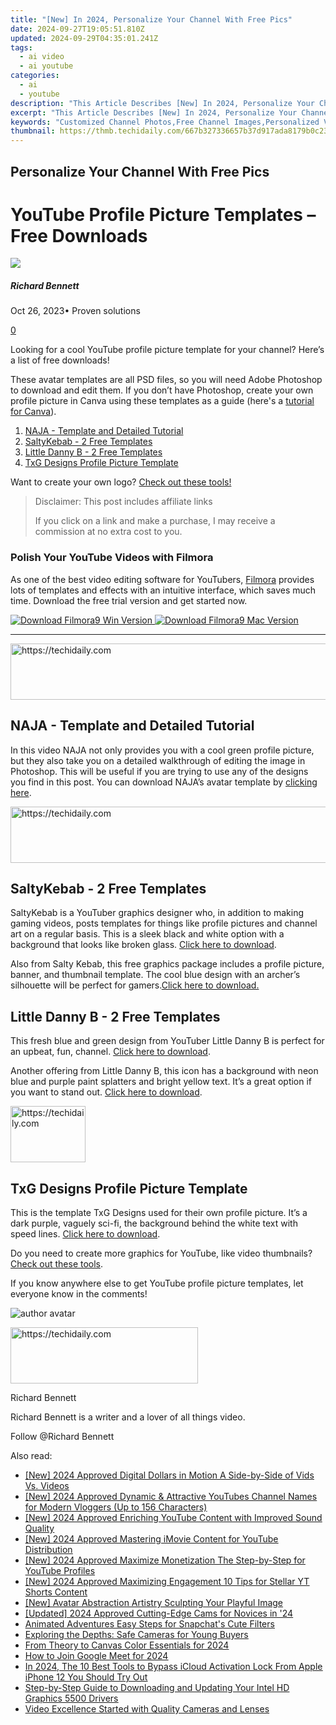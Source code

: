 ```yaml
---
title: "[New] In 2024, Personalize Your Channel With Free Pics"
date: 2024-09-27T19:05:51.810Z
updated: 2024-09-29T04:35:01.241Z
tags:
  - ai video
  - ai youtube
categories:
  - ai
  - youtube
description: "This Article Describes [New] In 2024, Personalize Your Channel With Free Pics"
excerpt: "This Article Describes [New] In 2024, Personalize Your Channel With Free Pics"
keywords: "Customized Channel Photos,Free Channel Images,Personalized Video Pics,Unique Channel Graphics,Personal Channels Photo,Custom Video Artwork,Free Video Thumbnails"
thumbnail: https://thmb.techidaily.com/667b327336657b37d917ada8179b0c23c67339c9f07504ad9ddbf600b0c76aae.jpg
---
```


## Personalize Your Channel With Free Pics

# YouTube Profile Picture Templates – Free Downloads

![](https://images.wondershare.com/filmora/article-images/richard-bennett.jpg)

##### Richard Bennett

 Oct 26, 2023• Proven solutions

[0](#commentsBoxSeoTemplate)

Looking for a cool YouTube profile picture template for your channel? Here’s a list of free downloads!

These avatar templates are all PSD files, so you will need Adobe Photoshop to download and edit them. If you don’t have Photoshop, create your own profile picture in Canva using these templates as a guide (here's a [tutorial for Canva](https://tools.techidaily.com/wondershare/filmora/download/)).

1. [NAJA - Template and Detailed Tutorial](#naja)
2. [SaltyKebab - 2 Free Templates](#salty)
3. [Little Danny B - 2 Free Templates](#danny)
4. [TxG Designs Profile Picture Template](#txg)

Want to create your own logo? [Check out these tools!](https://tools.techidaily.com/wondershare/filmora/download/)

>  Disclaimer: This post includes affiliate links
>
>  If you click on a link and make a purchase, I may receive a commission at no extra cost to you.
>

### Polish Your YouTube Videos with Filmora

As one of the best video editing software for YouTubers, [Filmora](https://tools.techidaily.com/wondershare/filmora/download/) provides lots of templates and effects with an intuitive interface, which saves much time. Download the free trial version and get started now.

[![Download Filmora9 Win Version](https://images.wondershare.com/filmora/guide/download-btn-win.jpg) ](https://tools.techidaily.com/wondershare/filmora/download/) [![Download Filmora9 Mac Version](https://images.wondershare.com/filmora/guide/download-btn-mac.jpg) ](https://tools.techidaily.com/wondershare/filmora/download/)

---

<!-- affiliate ads begin -->
<a href="https://aligracehair.sjv.io/c/5597632/1997648/19272" target="_top" id="1997648">
  <img src="//a.impactradius-go.com/display-ad/19272-1997648" border="0" alt="https://techidaily.com" width="728" height="90"/>
</a>
<img height="0" width="0" src="https://aligracehair.sjv.io/i/5597632/1997648/19272" style="position:absolute;visibility:hidden;" border="0" />
<!-- affiliate ads end -->

## NAJA - Template and Detailed Tutorial

In this video NAJA not only provides you with a cool green profile picture, but they also take you on a detailed walkthrough of editing the image in Photoshop. This will be useful if you are trying to use any of the designs you find in this post. You can download NAJA’s avatar template by [clicking here](https://www.youtube.com/redirect?redir%5Ftoken=2YDSnb0yXKdaw0epGcXB4aJtttR8MTUxMDM0NjQ4NkAxNTEwMjYwMDg2&q=https%3A%2F%2Fsellfy.com%2Fp%2Fb5jF&event=video%5Fdescription&v=io9WzsSOc2Y).

<!-- affiliate ads begin -->
<a href="https://ursime.pxf.io/c/5597632/2136545/16384" target="_top" id="2136545">
  <img src="//a.impactradius-go.com/display-ad/16384-2136545" border="0" alt="https://techidaily.com" width="728" height="90"/>
</a>
<img height="0" width="0" src="https://ursime.pxf.io/i/5597632/2136545/16384" style="position:absolute;visibility:hidden;" border="0" />
<!-- affiliate ads end -->

## SaltyKebab - 2 Free Templates

SaltyKebab is a YouTuber graphics designer who, in addition to making gaming videos, posts templates for things like profile pictures and channel art on a regular basis. This is a sleek black and white option with a background that looks like broken glass. [Click here to download](https://www.youtube.com/redirect?event=video%5Fdescription&v=Tmpn%5FmLs1cY&q=https%3A%2F%2Fdrive.google.com%2Fopen%3Fid%3D0B32mpcEPyYYJUHVJQm9uNUxyNzA&redir%5Ftoken=S4l8OAh26uLUOulyoGIaYkOW8aB8MTUxMDM0MDk5MkAxNTEwMjU0NTky).

Also from Salty Kebab, this free graphics package includes a profile picture, banner, and thumbnail template. The cool blue design with an archer’s silhouette will be perfect for gamers.[Click here to download.](https://www.youtube.com/redirect?event=video%5Fdescription&v=IriIzdY%5FTzs&redir%5Ftoken=8rrPV9gZErBTEOtIdS5zkq8HXYR8MTUxMDM0MTU2OUAxNTEwMjU1MTY5&q=https%3A%2F%2Fdrive.google.com%2Fopen%3Fid%3D0B32mpcEPyYYJZDRsUmR3dkFRb2s)

## Little Danny B - 2 Free Templates

This fresh blue and green design from YouTuber Little Danny B is perfect for an upbeat, fun, channel. [Click here to download](https://www.youtube.com/redirect?redir%5Ftoken=F%5FMrtZATEvC53uE7QbEKQpUMgkt8MTUxMDMzNjA2M0AxNTEwMjQ5NjYz&q=http%3A%2F%2Fadf.ly%2FogOLQ&v=NLZukhYLfLQ&event=video%5Fdescription).

Another offering from Little Danny B, this icon has a background with neon blue and purple paint splatters and bright yellow text. It’s a great option if you want to stand out. [Click here to download](https://www.youtube.com/redirect?v=IJgjLWpnxVk&event=video%5Fdescription&redir%5Ftoken=OPO3uPCVpJhTn8MXiq5q3lVgWD58MTUxMDMzOTk5MkAxNTEwMjUzNTky&q=http%3A%2F%2Fadf.ly%2F10l7Ut).

<!-- affiliate ads begin -->
<a href="https://aligracehair.sjv.io/c/5597632/2135364/19272" target="_top" id="2135364">
  <img src="//a.impactradius-go.com/display-ad/19272-2135364" border="0" alt="https://techidaily.com" width="120" height="90"/>
</a>
<img height="0" width="0" src="https://aligracehair.sjv.io/i/5597632/2135364/19272" style="position:absolute;visibility:hidden;" border="0" />
<!-- affiliate ads end -->

## TxG Designs Profile Picture Template

This is the template TxG Designs used for their own profile picture. It’s a dark purple, vaguely sci-fi, the background behind the white text with speed lines. [Click here to download](https://www.youtube.com/redirect?q=http%3A%2F%2Fwww.mediafire.com%2Fdownload%2F02zz3qnhszxzyfa%2FFree%2BYoutube%2B%2526%2BAvatar%2BRebrand%2BTemplate.zip&redir%5Ftoken=jr9cd4sEsdAHiq0KtL33o34LEpN8MTUxMDMzNTgzNUAxNTEwMjQ5NDM1&v=LczVbluwfyw&event=video%5Fdescription).

Do you need to create more graphics for YouTube, like video thumbnails? [Check out these tools](https://tools.techidaily.com/wondershare/filmora/download/).

If you know anywhere else to get YouTube profile picture templates, let everyone know in the comments!

![author avatar](https://images.wondershare.com/filmora/article-images/richard-bennett.jpg)

<!-- affiliate ads begin -->
<a href="https://aligracehair.sjv.io/c/5597632/1884017/19272" target="_top" id="1884017">
  <img src="//a.impactradius-go.com/display-ad/19272-1884017" border="0" alt="https://techidaily.com" width="300" height="90"/>
</a>
<img height="0" width="0" src="https://aligracehair.sjv.io/i/5597632/1884017/19272" style="position:absolute;visibility:hidden;" border="0" />
<!-- affiliate ads end -->

Richard Bennett

Richard Bennett is a writer and a lover of all things video.

Follow @Richard Bennett

<ins class="adsbygoogle"
     style="display:block"
     data-ad-format="autorelaxed"
     data-ad-client="ca-pub-7571918770474297"
     data-ad-slot="1223367746"></ins>

<ins class="adsbygoogle"
     style="display:block"
     data-ad-client="ca-pub-7571918770474297"
     data-ad-slot="8358498916"
     data-ad-format="auto"
     data-full-width-responsive="true"></ins>

<span class="atpl-alsoreadstyle">Also read:</span>
<div><ul>
<li><a href="https://youtube-lab.techidaily.com/024-approved-digital-dollars-in-motion-a-side-by-side-of-vids-vs-videos/"><u>[New] 2024 Approved Digital Dollars in Motion A Side-by-Side of Vids Vs. Videos</u></a></li>
<li><a href="https://youtube-lab.techidaily.com/024-approved-dynamic-and-attractive-youtubes-channel-names-for-modern-vloggers-up-to-156-characters/"><u>[New] 2024 Approved Dynamic & Attractive YouTubes Channel Names for Modern Vloggers (Up to 156 Characters)</u></a></li>
<li><a href="https://youtube-lab.techidaily.com/024-approved-enriching-youtube-content-with-improved-sound-quality/"><u>[New] 2024 Approved Enriching YouTube Content with Improved Sound Quality</u></a></li>
<li><a href="https://youtube-lab.techidaily.com/024-approved-mastering-imovie-content-for-youtube-distribution/"><u>[New] 2024 Approved Mastering iMovie Content for YouTube Distribution</u></a></li>
<li><a href="https://youtube-lab.techidaily.com/024-approved-maximize-monetization-the-step-by-step-for-youtube-profiles/"><u>[New] 2024 Approved Maximize Monetization The Step-by-Step for YouTube Profiles</u></a></li>
<li><a href="https://youtube-lab.techidaily.com/024-approved-maximizing-engagement-10-tips-for-stellar-yt-shorts-content/"><u>[New] 2024 Approved Maximizing Engagement 10 Tips for Stellar YT Shorts Content</u></a></li>
<li><a href="https://facebook-clips.techidaily.com/new-avatar-abstraction-artistry-sculpting-your-playful-image/"><u>[New] Avatar Abstraction Artistry Sculpting Your Playful Image</u></a></li>
<li><a href="https://article-posts.techidaily.com/updated-2024-approved-cutting-edge-cams-for-novices-in-24/"><u>[Updated] 2024 Approved Cutting-Edge Cams for Novices in '24</u></a></li>
<li><a href="https://fox-info.techidaily.com/animated-adventures-easy-steps-for-snapchats-cute-filters/"><u>Animated Adventures Easy Steps for Snapchat's Cute Filters</u></a></li>
<li><a href="https://buynow-info.techidaily.com/exploring-the-depths-safe-cameras-for-young-buyers/"><u>Exploring the Depths: Safe Cameras for Young Buyers</u></a></li>
<li><a href="https://some-techniques.techidaily.com/from-theory-to-canvas-color-essentials-for-2024/"><u>From Theory to Canvas Color Essentials for 2024</u></a></li>
<li><a href="https://video-capture.techidaily.com/how-to-join-google-meet-for-2024/"><u>How to Join Google Meet for 2024</u></a></li>
<li><a href="https://activate-lock.techidaily.com/in-2024-the-10-best-tools-to-bypass-icloud-activation-lock-from-apple-iphone-12-you-should-try-out-by-drfone-ios/"><u>In 2024, The 10 Best Tools to Bypass iCloud Activation Lock From Apple iPhone 12 You Should Try Out</u></a></li>
<li><a href="https://hardware-help.techidaily.com/step-by-step-guide-to-downloading-and-updating-your-intel-hd-graphics-5500-drivers/"><u>Step-by-Step Guide to Downloading and Updating Your Intel HD Graphics 5500 Drivers</u></a></li>
<li><a href="https://youtube-lab.techidaily.com/-excellence-started-with-quality-cameras-and-lenses/"><u>Video Excellence Started with Quality Cameras and Lenses</u></a></li>
</ul></div>

